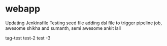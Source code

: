 # webapp
Updating Jenkinsfile
Testing seed file
adding dsl file to trigger pipeline job, awesome shikha and sumanth, semi awesome ankit lall

tag-test
test-2
test -3
